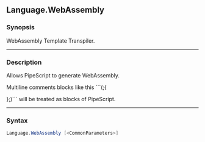 Language.WebAssembly
--------------------

### Synopsis
WebAssembly Template Transpiler.

---

### Description

Allows PipeScript to generate WebAssembly.    

Multiline comments blocks like this ```(;{

};)``` will be treated as blocks of PipeScript.

---

### Syntax
```PowerShell
Language.WebAssembly [<CommonParameters>]
```
